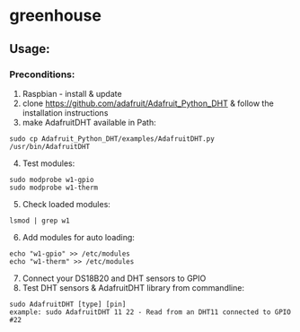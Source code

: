 # greenhouse
## Usage:
### Preconditions:
1. Raspbian - install & update
2. clone https://github.com/adafruit/Adafruit_Python_DHT & follow the installation instructions
3. make AdafruitDHT available in Path:
 ```
 sudo cp Adafruit_Python_DHT/examples/AdafruitDHT.py /usr/bin/AdafruitDHT
 ```
4. Test modules:
 ```
 sudo modprobe w1-gpio
 sudo modprobe w1-therm
 ```
5. Check loaded modules:
 ```
 lsmod | grep w1
 ```
6. Add modules for auto loading:
 ```
 echo "w1-gpio" >> /etc/modules
 echo "w1-therm" >> /etc/modules
 ```
7. Connect your DS18B20 and DHT sensors to GPIO
8. Test DHT sensors & AdafruitDHT library from commandline:
 ```
 sudo AdafruitDHT [type] [pin]
 example: sudo AdafruitDHT 11 22 - Read from an DHT11 connected to GPIO #22
 ```
